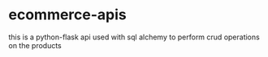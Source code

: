 # ecommerce-apis
this is a python-flask api used with sql alchemy to perform crud operations on the products

